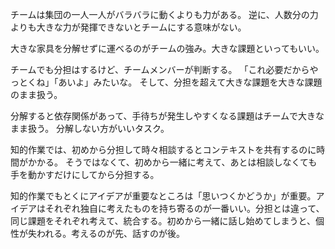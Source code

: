 チームは集団の一人一人がバラバラに動くよりも力がある。
逆に、人数分の力よりも大きな力が発揮できないとチームにする意味がない。

大きな家具を分解せずに運べるのがチームの強み。大きな課題といってもいい。

チームでも分担はするけど、チームメンバーが判断する。
「これ必要だからやっとくね」「あいよ」みたいな。
そして、分担を超えて大きな課題を大きな課題のまま扱う。

分解すると依存関係があって、手待ちが発生しやすくなる課題はチームで大きなまま扱う。
分解しない方がいいタスク。

知的作業では、初めから分担して時々相談するとコンテキストを共有するのに時間がかかる。
そうではなくて、初めから一緒に考えて、あとは相談しなくても手を動かすだけにしてから分担する。

知的作業でもとくにアイデアが重要なところは「思いつくかどうか」が重要。アイデアはそれぞれ独自に考えたものを持ち寄るのが一番いい。分担とは違って、同じ課題をそれぞれ考えて、統合する。初めから一緒に話し始めてしまうと、個性が失われる。考えるのが先、話すのが後。
